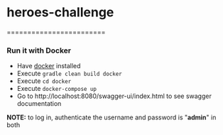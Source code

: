 # heroes-challenge
========================
### Run it with Docker

 * Have [docker](https://www.docker.com/) installed
 * Execute ```gradle clean build docker```
 * Execute ```cd docker```
 * Execute ```docker-compose up```
 * Go to http://localhost:8080/swagger-ui/index.html to see swagger documentation
  
 **NOTE:** to log in, authenticate the username and password is "**admin**" in both
